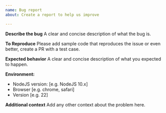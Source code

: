 ```yaml
---
name: Bug report
about: Create a report to help us improve

---
```


**Describe the bug**
A clear and concise description of what the bug is.

**To Reproduce**
Please add sample code that reproduces the issue or even better, create a PR with a test case.

**Expected behavior**
A clear and concise description of what you expected to happen.

**Environment:**
 - NodeJS version: [e.g. NodeJS 10.x]
 - Browser [e.g. chrome, safari]
 - Version [e.g. 22]

**Additional context**
Add any other context about the problem here.
